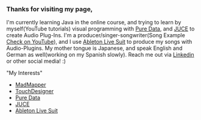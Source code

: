 ### Thanks for visiting my page,

<!--
**chizuru-nina-yamauchi/chizuru-nina-yamauchi** is a ✨ _special_ ✨ repository because its `README.md` (this file) appears on your GitHub profile.

Here are some ideas to get you started:

- 🔭 I’m currently working on ...
- 🌱 I’m currently learning ...
- 👯 I’m looking to collaborate on ...
- 🤔 I’m looking for help with ...
- 💬 Ask me about ...
- 📫 How to reach me: ...
- 😄 Pronouns: ...
- ⚡ Fun fact: ...
-->

I'm currently learning Java in the online course, and trying to learn by myself(YouTube tutorials) visual programming with [Pure Data](https://puredata.info/), and [JUCE](https://juce.com/) to create Audio Plug-Ins.
I'm a producer/singer-songwriter(Song Example [Check on YouTube](https://www.youtube.com/watch?v=aZvF-kYaPrU)), and I use [Ableton Live Suit](https://www.ableton.com/en/live/) to produce my songs with Audio-Plugins.
My mother tongue is Japanese, and speak English and German as well(working on my Spanish slowly).
Reach me out via [Linkedin](https://www.linkedin.com/in/chizuru-nina-yamauchi-3772b4116/) or other social media! :)

"My Interests"

- [MadMapper](https://madmapper.com/) 
- [TouchDesigner](https://derivative.ca/) 
- [Pure Data](https://puredata.info/) 
- [JUCE](https://juce.com/) 
- [Ableton Live Suit](https://www.ableton.com/en/live/)
